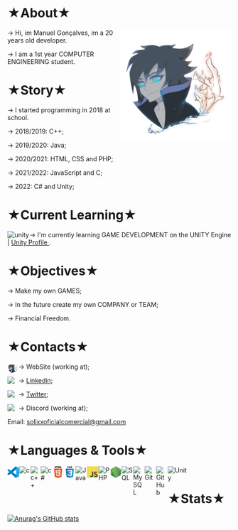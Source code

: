 <h1> ★About★ </h1>

<img align="right" width="250px" src="solixx_png.png">
<p> -> Hi, im Manuel Gonçalves, im a 20 years old developer. </p>
<p> -> I am a 1st year COMPUTER ENGINEERING student. </p>

<h1> ★Story★ </h1>

<p> -> I started programming in 2018 at school. </p>
<p> -> 2018/2019: C++; </p>
<p> -> 2019/2020: Java; </p>
<p> -> 2020/2021: HTML, CSS and PHP; </p>
<p> -> 2021/2022: JavaScript and C; </p>
<p> -> 2022: C# and Unity; </p>

<h1> ★Current Learning★ </h1>

<img align="left" alt="unity" width="50px" src="https://logos-world.net/wp-content/uploads/2021/11/Unity-Emblem.png">

<p> -> I'm currently learning GAME DEVELOPMENT on the UNITY Engine | <a target=”_blank” href="https://learn.unity.com/u/5ff22d0fedbc2a002ba486f3?tab=profile"> Unity Profile </a>. </p>

<h1> ★Objectives★ </h1>

<p> -> Make my own GAMES; </p>
<p> -> In the future create my own COMPANY or TEAM; </p>
<p> -> Financial Freedom. </p>

<h1> ★Contacts★ </h1>

<img align="left" width="25px" src="solixx_png.png">
<p> -> <a target=”_blank”>WebSite (working at)</a>; </p>
<img align="left" width="25px" src="https://cdn-icons-png.flaticon.com/512/174/174857.png">
<p> -> <a target=”_blank” href="https://www.linkedin.com/in/manuel-gon%C3%A7alves-8717401a4/">Linkedin</a>; </p>
<img align="left" width="25px" src="https://upload.wikimedia.org/wikipedia/pt/thumb/3/3d/Twitter_logo_2012.svg/1200px-Twitter_logo_2012.svg.png">
<p> -> <a target=”_blank” href="https://twitter.com/Solixx4">Twitter</a>; </p>
<img align="left" width="25px" src="https://logodownload.org/wp-content/uploads/2017/11/discord-logo-4-1.png">
<p> -> <a target=”_blank”>Discord (working at)</a>; </p>

<p> Email: <a target=”_blank” href="mailto:solixxoficialcomercial@gmail.com">solixxoficialcomercial@gmail.com</a> </p>

<h1> ★Languages & Tools★ </h1>

<img align="left" alt="Visual Studio Code" width="26px" src="https://raw.githubusercontent.com/github/explore/80688e429a7d4ef2fca1e82350fe8e3517d3494d/topics/visual-studio-code/visual-studio-code.png" />
<img align="left" alt="c" width="26px" src="https://img.icons8.com/color/480/c-programming.png" />
<img align="left" alt="c++" width="23px" src="https://user-images.githubusercontent.com/42747200/46140125-da084900-c26d-11e8-8ea7-c45ae6306309.png" />
<img align="left" alt="c#" width="26px" src="https://iconape.com/wp-content/png_logo_vector/c.png" />
<img align="left" alt="HTML5" width="26px" src="https://raw.githubusercontent.com/github/explore/80688e429a7d4ef2fca1e82350fe8e3517d3494d/topics/html/html.png" />
<img align="left" alt="CSS3" width="26px" src="https://raw.githubusercontent.com/github/explore/80688e429a7d4ef2fca1e82350fe8e3517d3494d/topics/css/css.png" />
<img align="left" alt="Java" width="26px" src="https://cdn-icons-png.flaticon.com/512/226/226777.png" />
<img align="left" alt="JavaScript" width="26px" src="https://raw.githubusercontent.com/github/explore/80688e429a7d4ef2fca1e82350fe8e3517d3494d/topics/javascript/javascript.png" />
<img align="left" alt="PHP" width="26px" src="https://cdn-icons-png.flaticon.com/512/919/919830.png" />
<img align="left" alt="Node.js" width="26px" src="https://raw.githubusercontent.com/github/explore/80688e429a7d4ef2fca1e82350fe8e3517d3494d/topics/nodejs/nodejs.png" />
<img align="left" alt="SQL" width="26px" src="https://cdn2.iconfinder.com/data/icons/programming-50/64/206_programming-sql-data-database-512.png" />
<img align="left" alt="MySQL" width="26px" src="https://icons-for-free.com/iconfiles/png/512/development+logo+mysql+icon-1320184807686758112.png" />
<img align="left" alt="Git" width="26px" src="https://upload.wikimedia.org/wikipedia/commons/thumb/3/3f/Git_icon.svg/1024px-Git_icon.svg.png" />
<img align="left" alt="GitHub" width="26px" src="https://cdn-icons-png.flaticon.com/512/25/25231.png" />
<img align="left" alt="Unity" width="48px" src="https://logos-world.net/wp-content/uploads/2021/11/Unity-Emblem.png" />

<br>

<h1 align="left"> ★Stats★ </h1>

[![Anurag's GitHub stats](https://github-readme-stats.vercel.app/api?username=Solixx&show_icons=true&hide_border=true&theme=github_dark)](https://github.com/anuraghazra/github-readme-stats)

<!---

- 👋 Hi, I’m @Solixx
- 👀 I’m interested in web development and game development
- 🌱 I’m currently learning html, css, php, javascript e mysql.
- 💞️ I’m looking to collaborate on ...
- 📫 How to reach me manuel_jose_2002@hotmail.com

Solixx/Solixx is a ✨ special ✨ repository because its `README.md` (this file) appears on your GitHub profile.
You can click the Preview link to take a look at your changes.
--->
